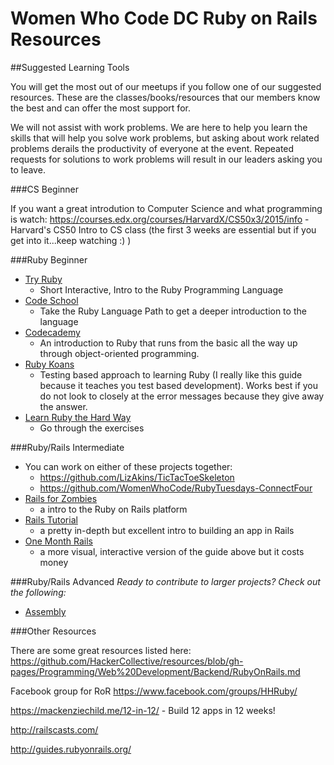 # Women Who Code DC Ruby on Rails Resources

##Suggested Learning Tools

You will get the most out of our meetups if you follow one of our suggested resources. These are the classes/books/resources that our members know the best and can offer the most support for.

We will not assist with work problems. We are here to help you learn the skills that will help you solve work problems, but asking about work related problems derails the productivity of everyone at the event. Repeated requests for solutions to work problems will result in our leaders asking you to leave.

###CS Beginner

If you want a great introdution to Computer Science and what programming is watch:
https://courses.edx.org/courses/HarvardX/CS50x3/2015/info - Harvard's CS50 Intro to CS class
(the first 3 weeks are essential but if you get into it...keep watching :) )

###Ruby Beginner

* [Try Ruby](tryruby.org)
  * Short Interactive, Intro to the Ruby Programming Language
* [Code School](https://www.codeschool.com/paths/ruby)
  * Take the Ruby Language Path to get a deeper introduction to the language
* [Codecademy](http://www.codecademy.com/en/tracks/ruby)
  * An introduction to Ruby that runs from the basic all the way up through object-oriented programming.
* [Ruby Koans](http://rubykoans.com/) 
  * Testing based approach to learning Ruby (I really like this guide because it teaches you test based development).  Works best if you do not look to closely at the error messages because they give away the answer.
* [Learn Ruby the Hard Way](http://learnrubythehardway.org/book/)
  * Go through the exercises 

###Ruby/Rails Intermediate 

* You can work on either of these projects together: 
  * https://github.com/LizAkins/TicTacToeSkeleton
  * https://github.com/WomenWhoCode/RubyTuesdays-ConnectFour
* [Rails for Zombies](https://www.codeschool.com/courses/rails-for-zombies-redux) 
  * a intro to the Ruby on Rails platform
* [Rails Tutorial](https://www.railstutorial.org/book)
  * a pretty in-depth but excellent intro to building an app in Rails
* [One Month Rails](http://onemonthrails.com/)
  * a more visual, interactive version of the guide above but it costs money

###Ruby/Rails Advanced
*Ready to contribute to larger projects?  Check out the following:*
* [Assembly](https://assembly.com/)

###Other Resources

There are some great resources listed here: https://github.com/HackerCollective/resources/blob/gh-pages/Programming/Web%20Development/Backend/RubyOnRails.md

Facebook group for RoR
https://www.facebook.com/groups/HHRuby/

https://mackenziechild.me/12-in-12/ - Build 12 apps in 12 weeks!

http://railscasts.com/

http://guides.rubyonrails.org/

